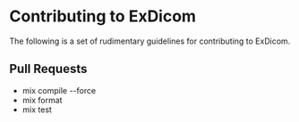 # Contributing to ExDicom

The following is a set of rudimentary guidelines for contributing to ExDicom.

## Pull Requests

- mix compile --force
- mix format
- mix test
